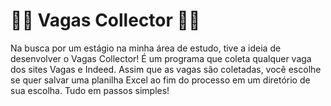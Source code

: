 # 👨‍💻 Vagas Collector 👨‍💻
Na busca por um estágio na minha área de estudo, tive a ideia de desenvolver o Vagas Collector! É um programa que coleta qualquer vaga dos sites Vagas e Indeed.
Assim que as vagas são coletadas, você escolhe se quer salvar uma planilha Excel ao fim do processo em um diretório de sua escolha. Tudo em passos simples!
